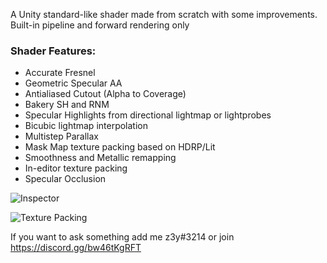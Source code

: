 A Unity standard-like shader made from scratch with some improvements. Built-in pipeline and forward rendering only

### Shader Features:

- Accurate Fresnel
- Geometric Specular AA
- Antialiased Cutout (Alpha to Coverage)
- Bakery SH and RNM
- Specular Highlights from directional lightmap or lightprobes
- Bicubic lightmap interpolation
- Multistep Parallax
- Mask Map texture packing based on HDRP/Lit
- Smoothness and Metallic remapping
- In-editor texture packing
- Specular Occlusion

![Inspector](https://i.postimg.cc/xYBk8R1p/image.png)

![Texture Packing](https://i.postimg.cc/1RFDXYhP/image.png)

If you want to ask something add me z3y#3214 or join https://discord.gg/bw46tKgRFT
